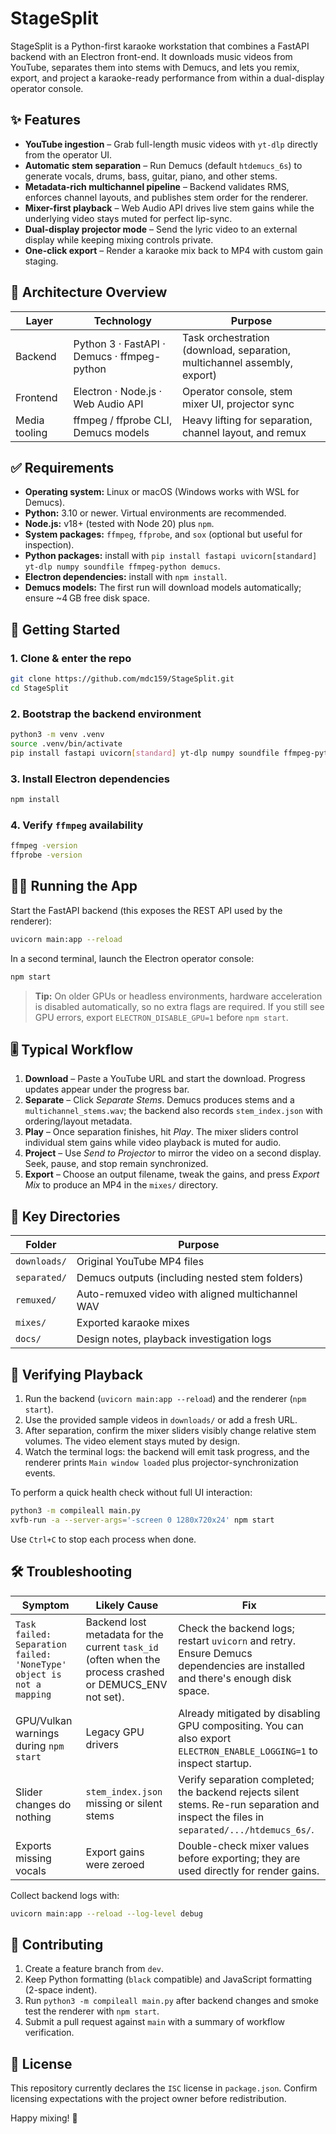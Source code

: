 # StageSplit

StageSplit is a Python-first karaoke workstation that combines a FastAPI backend with an Electron front-end. It downloads music videos from YouTube, separates them into stems with Demucs, and lets you remix, export, and project a karaoke-ready performance from within a dual-display operator console.

## ✨ Features

- **YouTube ingestion** – Grab full-length music videos with `yt-dlp` directly from the operator UI.
- **Automatic stem separation** – Run Demucs (default `htdemucs_6s`) to generate vocals, drums, bass, guitar, piano, and other stems.
- **Metadata-rich multichannel pipeline** – Backend validates RMS, enforces channel layouts, and publishes stem order for the renderer.
- **Mixer-first playback** – Web Audio API drives live stem gains while the underlying video stays muted for perfect lip-sync.
- **Dual-display projector mode** – Send the lyric video to an external display while keeping mixing controls private.
- **One-click export** – Render a karaoke mix back to MP4 with custom gain staging.

## 🧰 Architecture Overview

| Layer | Technology | Purpose |
| --- | --- | --- |
| Backend | Python 3 · FastAPI · Demucs · ffmpeg-python | Task orchestration (download, separation, multichannel assembly, export) |
| Frontend | Electron · Node.js · Web Audio API | Operator console, stem mixer UI, projector sync |
| Media tooling | ffmpeg / ffprobe CLI, Demucs models | Heavy lifting for separation, channel layout, and remux |

## ✅ Requirements

- **Operating system:** Linux or macOS (Windows works with WSL for Demucs).
- **Python:** 3.10 or newer. Virtual environments are recommended.
- **Node.js:** v18+ (tested with Node 20) plus `npm`.
- **System packages:** `ffmpeg`, `ffprobe`, and `sox` (optional but useful for inspection).
- **Python packages:** install with `pip install fastapi uvicorn[standard] yt-dlp numpy soundfile ffmpeg-python demucs`.
- **Electron dependencies:** install with `npm install`.
- **Demucs models:** The first run will download models automatically; ensure ~4 GB free disk space.

## 🚀 Getting Started

### 1. Clone & enter the repo

```bash
git clone https://github.com/mdc159/StageSplit.git
cd StageSplit
```

### 2. Bootstrap the backend environment

```bash
python3 -m venv .venv
source .venv/bin/activate
pip install fastapi uvicorn[standard] yt-dlp numpy soundfile ffmpeg-python demucs
```

### 3. Install Electron dependencies

```bash
npm install
```

### 4. Verify `ffmpeg` availability

```bash
ffmpeg -version
ffprobe -version
```

## 🏃‍♀️ Running the App

Start the FastAPI backend (this exposes the REST API used by the renderer):

```bash
uvicorn main:app --reload
```

In a second terminal, launch the Electron operator console:

```bash
npm start
```

> **Tip:** On older GPUs or headless environments, hardware acceleration is disabled automatically, so no extra flags are required. If you still see GPU errors, export `ELECTRON_DISABLE_GPU=1` before `npm start`.

## 🎚️ Typical Workflow

1. **Download** – Paste a YouTube URL and start the download. Progress updates appear under the progress bar.
2. **Separate** – Click *Separate Stems*. Demucs produces stems and a `multichannel_stems.wav`; the backend also records `stem_index.json` with ordering/layout metadata.
3. **Play** – Once separation finishes, hit *Play*. The mixer sliders control individual stem gains while video playback is muted for audio.
4. **Project** – Use *Send to Projector* to mirror the video on a second display. Seek, pause, and stop remain synchronized.
5. **Export** – Choose an output filename, tweak the gains, and press *Export Mix* to produce an MP4 in the `mixes/` directory.

## 📂 Key Directories

| Folder | Purpose |
| --- | --- |
| `downloads/` | Original YouTube MP4 files |
| `separated/` | Demucs outputs (including nested stem folders) |
| `remuxed/` | Auto-remuxed video with aligned multichannel WAV |
| `mixes/` | Exported karaoke mixes |
| `docs/` | Design notes, playback investigation logs |

## 🧪 Verifying Playback

1. Run the backend (`uvicorn main:app --reload`) and the renderer (`npm start`).
2. Use the provided sample videos in `downloads/` or add a fresh URL.
3. After separation, confirm the mixer sliders visibly change relative stem volumes. The video element stays muted by design.
4. Watch the terminal logs: the backend will emit task progress, and the renderer prints `Main window loaded` plus projector-synchronization events.

To perform a quick health check without full UI interaction:

```bash
python3 -m compileall main.py
xvfb-run -a --server-args='-screen 0 1280x720x24' npm start
```
 
Use `Ctrl+C` to stop each process when done.

## 🛠️ Troubleshooting

| Symptom | Likely Cause | Fix |
| --- | --- | --- |
| `Task failed: Separation failed: 'NoneType' object is not a mapping` | Backend lost metadata for the current `task_id` (often when the process crashed or DEMUCS_ENV not set). | Check the backend logs; restart `uvicorn` and retry. Ensure Demucs dependencies are installed and there's enough disk space. |
| GPU/Vulkan warnings during `npm start` | Legacy GPU drivers | Already mitigated by disabling GPU compositing. You can also export `ELECTRON_ENABLE_LOGGING=1` to inspect startup. |
| Slider changes do nothing | `stem_index.json` missing or silent stems | Verify separation completed; the backend rejects silent stems. Re-run separation and inspect the files in `separated/.../htdemucs_6s/`. |
| Exports missing vocals | Export gains were zeroed | Double-check mixer values before exporting; they are used directly for render gains. |

Collect backend logs with:

```bash
uvicorn main:app --reload --log-level debug
```

## 🤝 Contributing

1. Create a feature branch from `dev`.
2. Keep Python formatting (`black` compatible) and JavaScript formatting (2-space indent).
3. Run `python3 -m compileall main.py` after backend changes and smoke test the renderer with `npm start`.
4. Submit a pull request against `main` with a summary of workflow verification.

## 📜 License

This repository currently declares the `ISC` license in `package.json`. Confirm licensing expectations with the project owner before redistribution.

Happy mixing! 🎤
